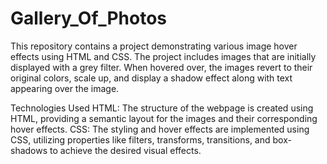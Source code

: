 # Gallery_Of_Photos
This repository contains a project demonstrating various image hover effects using HTML and CSS. The project includes images that are initially displayed with a grey filter. When hovered over, the images revert to their original colors, scale up, and display a shadow effect along with text appearing over the image.

Technologies Used
HTML: The structure of the webpage is created using HTML, providing a semantic layout for the images and their corresponding hover effects.
CSS: The styling and hover effects are implemented using CSS, utilizing properties like filters, transforms, transitions, and box-shadows to achieve the desired visual effects.
